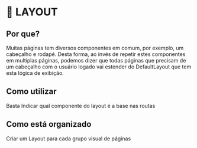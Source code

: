 # 🧬 LAYOUT

## Por que?

Muitas páginas tem diversos componentes em comum, por exemplo, um cabeçalho e rodapé. Desta forma, ao invés de repetir estes componentes
em multiplas páginas, podemos dizer que todas páginas que precisam
de um cabeçalho com o usuário logado vai estender do DefaultLayout que tem esta lógica de exibição.


## Como utilizar

Basta Indicar qual componente do layout é a base nas routas

## Como está organizado

Criar um Layout para cada grupo visual de páginas
